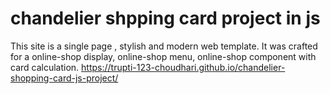 # chandelier shpping card project in js
This site is a single page , stylish and modern web template. It was crafted for a online-shop display, online-shop menu, online-shop component with card calculation.
 https://trupti-123-choudhari.github.io/chandelier-shopping-card-js-project/
